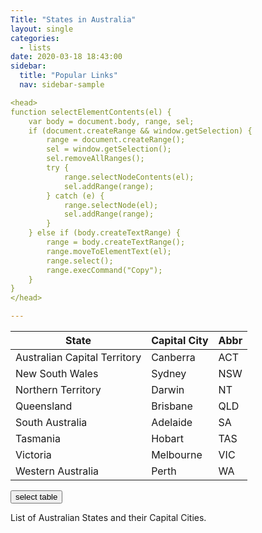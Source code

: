 ```yaml
---
Title: "States in Australia"
layout: single
categories:
  - lists
date: 2020-03-18 18:43:00
sidebar:
  title: "Popular Links"
  nav: sidebar-sample

<head>
function selectElementContents(el) {
    var body = document.body, range, sel;
    if (document.createRange && window.getSelection) {
        range = document.createRange();
        sel = window.getSelection();
        sel.removeAllRanges();
        try {
            range.selectNodeContents(el);
            sel.addRange(range);
        } catch (e) {
            range.selectNode(el);
            sel.addRange(range);
        }
    } else if (body.createTextRange) {
        range = body.createTextRange();
        range.moveToElementText(el);
        range.select();
        range.execCommand("Copy");
    }
}
</head>

---
```



<table id="table">  
<thead><tr class="tableizer-firstrow"><th>State</th><th>Capital City</th><th>Abbr</th></tr></thead><tbody>
 <tr><td>Australian Capital Territory</td><td>Canberra</td><td>ACT</td></tr>
 <tr><td>New South Wales</td><td>Sydney</td><td>NSW</td></tr>
 <tr><td>Northern Territory</td><td>Darwin</td><td>NT</td></tr>
 <tr><td>Queensland</td><td>Brisbane</td><td>QLD</td></tr>
 <tr><td>South Australia</td><td>Adelaide</td><td>SA</td></tr>
 <tr><td>Tasmania</td><td>Hobart</td><td>TAS</td></tr>
 <tr><td>Victoria</td><td>Melbourne</td><td>VIC</td></tr>
 <tr><td>Western Australia</td><td>Perth</td><td>WA</td></tr>
</tbody>
</table>


<input type="button" value="select table" class="btn--primary"
   onclick="selectElementContents( document.getElementById('table') );">
   
List of Australian States and their Capital Cities.  
   
<!-- 
| State                        | Capital City | Abbr |
|------------------------------|--------------|------|
| Australian Capital Territory | Canberra     | ACT  |
| New South Wales              | Sydney       | NSW  |
| Northern Territory           | Darwin       | NT   |
| Queensland                   | Brisbane     | QLD  |
| South Australia              | Adelaide     | SA   |
| Tasmania                     | Hobart       | TAS  |
| Victoria                     | Melbourne    | VIC  |
| Western Australia            | Perth        | WA   |
-->


